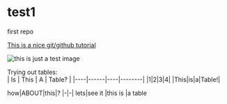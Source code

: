 # test1
first repo

[This is a nice git/github tutorial](https://www.youtube.com/watch?v=U8GBXvdmHT4)

![this is just a test image](https://user-images.githubusercontent.com/91052796/134126669-ea8714eb-7187-4cee-9c1f-d2b8a3b607d9.png)

Trying out tables:  
| Is | This | A | Table? |
|----|------|----|--------|
|1|2|3|4|
|This|is|a|Table!|

how|ABOUT|this|?
|-|-|
lets|see it |this is |a table
